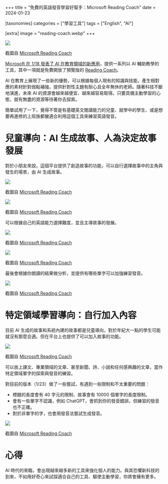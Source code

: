 +++
title = "免費的英語發音學習好幫手：Microsoft Reading Coach"
date = 2024-01-23

[taxonomies]
categories = ["學習工具"]
tags = ["English", "AI"]

[extra]
image = "reading-coach.webp"
+++

![](reading-coach.webp)
<p class="image-caption">截圖自 <a href="https://coach.microsoft.com/">Microsoft Reading Coach</a><p>

[Microsoft 在 1/18 發表了 AI 在教育領域的新應用](https://educationblog.microsoft.com/en-us/2024/01/unlocking-productivity-and-personalizing-learning-with-ai)，提供一系列以 AI 輔助教學的工具，其中一項就是免費開放了預覽版的 [Reading Coach](https://coach.microsoft.com/)。

AI 在教育上展現了一些新的優勢，可以根據每個人現有的知識與技能，產生相對應的素材針對弱點補強，提供針對性主題有耐心且全年無休的老師。隨著科技不斷地演進，未來 AI 的資源會越來越便宜、越來越容易取得。只要具備主動學習的心態，就有無盡的資源等待著你去探索。

簡單試用了一下，覺得不管是有基礎英文閱讀能力的兒童、就學中的學生、或是想要再進修的上班族都蠻適合利用這個工具來練習英語發音。

# 兒童導向：AI 生成故事、人為決定故事發展

對於小朋友來說，這個平台提供了創造故事的功能，可以自行選擇故事中的主角與發生的場景，由 AI 生成故事。

![](character.webp)
<p class="image-caption">截圖自 <a href="https://coach.microsoft.com/">Microsoft Reading Coach</a><p>

![](location.webp)
<p class="image-caption">截圖自 <a href="https://coach.microsoft.com/">Microsoft Reading Coach</a><p>

可以根據自己的英語能力選擇難度，並且主導故事的發展。

![](level.webp)
<p class="image-caption">截圖自 <a href="https://coach.microsoft.com/">Microsoft Reading Coach</a><p>

![](next-chapter.webp)
<p class="image-caption">截圖自 <a href="https://coach.microsoft.com/">Microsoft Reading Coach</a><p>

最後會根據你朗讀的結果做分析，並提供有哪些單字可以加強練習發音。

![](analytics.webp)
<p class="image-caption">截圖自 <a href="https://coach.microsoft.com/">Microsoft Reading Coach</a><p>

# 特定領域學習導向：自行加入內容

目前 AI 生成的故事和系統內建的故事都是兒童導向，對於年紀大一點的學生可能就沒有那麼合適。但在平台上也提供了可以加入故事的功能。

![](passage.webp)
<p class="image-caption">截圖自 <a href="https://coach.microsoft.com/">Microsoft Reading Coach</a><p>

可以放上課文、專業領域的文章、甚至新聞、詩、小說和任何感興趣的文章，當作特定領域單字的探索與發音的練習。

對目前的版本（1/23）做了一些嘗試，有遇到一些限制和不太重要的問題：
* 標題的長度會有 40 字元的限制、故事會有 10000 個單字的長度限制。
* 會有一些單字不認識，例如 ChatGPT，會抓到你的發音錯誤，但練習的發音也不正確。
* 對於非單字的字，也會用發音法嘗試生成發音。

![](unknown-word.webp)
<p class="image-caption">截圖自 <a href="https://coach.microsoft.com/">Microsoft Reading Coach</a><p>

# 心得

AI 時代的來臨，會出現越來越多新的工具來強化個人的能力。與其恐懼新科技的到來，不如用好奇心來試探適合自己的工具、驅使主動學習，你將會擁有更多。
